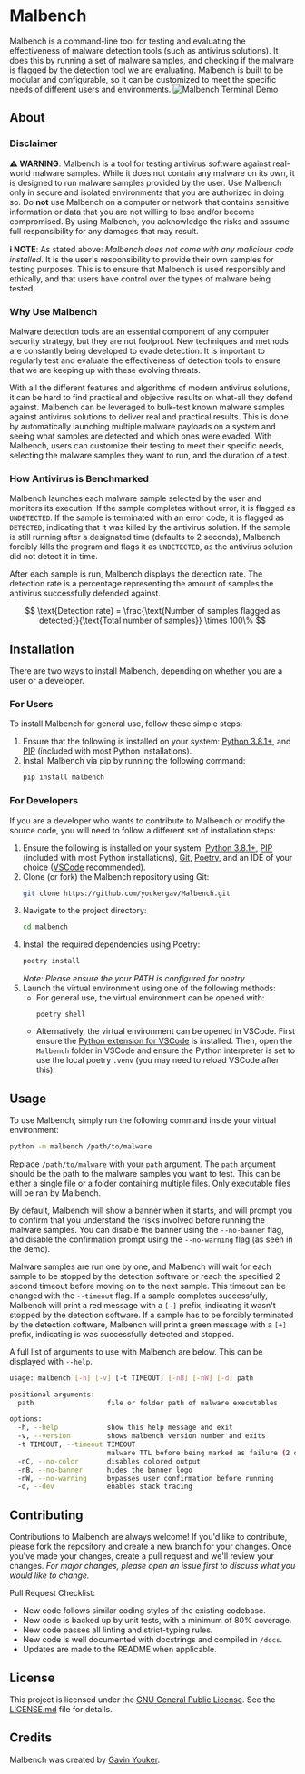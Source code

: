 # Malbench
Malbench is a command-line tool for testing and evaluating the effectiveness of malware detection tools (such as antivirus solutions). It does this by running a set of malware samples, and checking if the malware is flagged by the detection tool we are evaluating. Malbench is built to be modular and configurable, so it can be customized to meet the specific needs of different users and environments.
![Malbench Terminal Demo](https://i.imgur.com/oGQNU8i.gif)

## About
### Disclaimer 
**⚠ WARNING**: Malbench is a tool for testing antivirus software against real-world malware samples. While it does not contain any malware on its own, it is designed to run malware samples provided by the user. Use Malbench only in secure and isolated environments that you are authorized in doing so. Do **not** use Malbench on a computer or network that contains sensitive information or data that you are not willing to lose and/or become compromised. By using Malbench, you acknowledge the risks and assume full responsibility for any damages that may result.

**ℹ️ NOTE**: As stated above: *Malbench does not come with any malicious code installed*. It is the user's responsibility to provide their own samples for testing purposes. This is to ensure that Malbench is used responsibly and ethically, and that users have control over the types of malware being tested.

### Why Use Malbench
Malware detection tools are an essential component of any computer security strategy, but they are not foolproof. New techniques and methods are constantly being developed to evade detection. It is important to regularly test and evaluate the effectiveness of detection tools to ensure that we are keeping up with these evolving threats.

With all the different features and algorithms of modern antivirus solutions, it can be hard to find practical and objective results on what-all they defend against. Malbench can be leveraged to bulk-test known malware samples against antivirus solutions to deliver real and practical results. This is done by automatically launching multiple malware payloads on a system and seeing what samples are detected and which ones were evaded. With Malbench, users can customize their testing to meet their specific needs, selecting the malware samples they want to run, and the duration of a test.

### How Antivirus is Benchmarked
Malbench launches each malware sample selected by the user and monitors its execution. If the sample completes without error, it is flagged as `UNDETECTED`. If the sample is terminated with an error code, it is flagged as `DETECTED`, indicating that it was killed by the antivirus solution. If the sample is still running after a designated time (defaults to 2 seconds), Malbench forcibly kills the program and flags it as `UNDETECTED`, as the antivirus solution did not detect it in time.

After each sample is run, Malbench displays the detection rate. The detection rate is a percentage representing the amount of samples the antivirus successfully defended against. 

$$
\text{Detection rate} = \frac{\text{Number of samples flagged as detected}}{\text{Total number of samples}} \times 100\%
$$

## Installation
There are two ways to install Malbench, depending on whether you are a user or a developer.

### For Users
To install Malbench for general use, follow these simple steps:

1.  Ensure that the following is installed on your system: [Python 3.8.1+](https://www.python.org/downloads/), and [PIP](https://pypi.org/project/pip/) (included with most Python installations).
2.  Install Malbench via pip by running the following command:
    ```bash
    pip install malbench
    ```

### For Developers
If you are a developer who wants to contribute to Malbench or modify the source code, you will need to follow a different set of installation steps: 

1.  Ensure the following is installed on your system: [Python 3.8.1+](https://www.python.org/downloads/), [PIP](https://pypi.org/project/pip/) (included with most Python installations), [Git](https://git-scm.com/downloads), [Poetry](https://python-poetry.org/docs/), and an IDE of your choice ([VSCode](https://code.visualstudio.com/download) recommended).
2.  Clone (or fork) the Malbench repository using Git:
    ```bash
    git clone https://github.com/youkergav/Malbench.git
    ```
3.  Navigate to the project directory:
    ```bash
    cd malbench
    ```
4.  Install the required dependencies using Poetry:
    ```bash
    poetry install
    ```
    *Note: Please ensure the your PATH is configured for poetry*
5. Launch the virtual environment using one of the following methods:
    - For general use, the virtual environment can be opened with:
      ```
      poetry shell
      ```
    - Alternatively, the virtual environment can be opened in VSCode. First ensure the [Python extension for VSCode](https://marketplace.visualstudio.com/items?itemName=ms-python.python) is installed. Then, open the `Malbench` folder in VSCode and ensure the Python interpreter is set to use the local poetry `.venv` (you may need to reload VSCode after this).

## Usage
To use Malbench, simply run the following command inside your virtual environment:
```bash
python -m malbench /path/to/malware
```

Replace `/path/to/malware` with your `path` argument. The `path` argument should be the path to the malware samples you want to test. This can be either a single file or a folder containing multiple files. Only executable files will be ran by Malbench.

By default, Malbench will show a banner when it starts, and will prompt you to confirm that you understand the risks involved before running the malware samples. You can disable the banner using the `--no-banner` flag, and disable the confirmation prompt using the `--no-warning` flag (as seen in the demo).

Malware samples are run one by one, and Malbench will wait for each sample to be stopped by the detection software or reach the specified 2 second timeout before moving on to the next sample. This timeout can be changed with the `--timeout` flag. If a sample completes successfully, Malbench will print a red message with a `[-]` prefix, indicating it wasn't stopped by the detection software. If a sample has to be forcibly terminated by the detection software, Malbench will print a green message with a `[+]` prefix, indicating is was successfully detected and stopped.

A full list of arguments to use with Malbench are below. This can be displayed with `--help`.
```bash
usage: malbench [-h] [-v] [-t TIMEOUT] [-nB] [-nW] [-d] path

positional arguments:
  path                  file or folder path of malware executables

options:
  -h, --help            show this help message and exit
  -v, --version         shows malbench version number and exits
  -t TIMEOUT, --timeout TIMEOUT
                        malware TTL before being marked as failure (2 default)
  -nC, --no-color       disables colored output
  -nB, --no-banner      hides the banner logo
  -nW, --no-warning     bypasses user confirmation before running
  -d, --dev             enables stack tracing
```

## Contributing
Contributions to Malbench are always welcome! If you'd like to contribute, please fork the repository and create a new branch for your changes. Once you've made your changes, create a pull request and we'll review your changes. *For major changes, please open an issue first to discuss what you would like to change.*

Pull Request Checklist:
- New code follows similar coding styles of the existing codebase.
- New code is backed up by unit tests, with a minimum of 80% coverage.
- New code passes all linting and strict-typing rules.
- New code is well documented with docstrings and compiled in `/docs`.
- Updates are made to the README when applicable.

## License
This project is licensed under the [GNU General Public License](https://www.gnu.org/licenses/gpl-3.0.en.html). See the [LICENSE.md](./LICENSE.md) file for details.

## Credits
Malbench was created by [Gavin Youker](mailto:youkergav@gmail.com).
